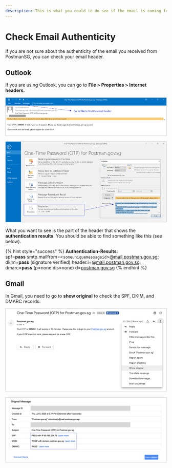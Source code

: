 ```yaml
---
description: This is what you could to do see if the email is coming from PostmanSG.
---
```


# Check Email Authenticity

If you are not sure about the authenticity of the email you received from PostmanSG, you can check your email header.&#x20;

## Outlook

If you are using Outlook, you can go to **File > Properties > Internet headers.**&#x20;

![](<../../.gitbook/assets/postman-prop-file (2).png>)

![](../../.gitbook/assets/postman-prop-header.png)

What you want to see is the part of the header that shows the **authentication results**. You should be able to find something like this (see below).  &#x20;

{% hint style="success" %}
**Authentication-Results**:\
spf=**pass** smtp.mailfrom=<`someuniquemessageid`>[@mail.postman.gov.sg](mailto:010001732fa75c8d-6f7b6c04-ec03-4b1e-820b-9bf34a69d10c-000000@mail.postman.gov.sg); \
dkim=**pass** (signature verified) header.i=@[mail.postman.gov.sg](http://mail.postman.gov.sg/); \
dmarc=**pass** (p=none dis=none) d=[postman.gov.sg](http://postman.gov.sg/)
{% endhint %}

## Gmail

In Gmail, you need to go to **show original** to check the SPF, DKIM, and DMARC records.&#x20;

![](../../.gitbook/assets/postman-spf-check-header-gmail.png)

![Make sure that SPF, DKIM, and DMARC are all 'PASS'](../../.gitbook/assets/postman-spf-check-gmail.png)
